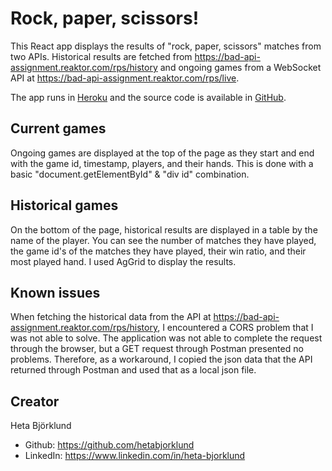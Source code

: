 # Rock, paper, scissors!

This React app displays the results of "rock, paper, scissors" matches from two APIs. Historical results are fetched from https://bad-api-assignment.reaktor.com/rps/history and ongoing games from a WebSocket API at https://bad-api-assignment.reaktor.com/rps/live.

The app runs in [Heroku](https://rockpaperscissors-2022.herokuapp.com) and the source code is available in [GitHub](https://github.com/hetabjorklund/rock-paper-scissors).

## Current games

Ongoing games are displayed at the top of the page as they start and end with the game id, timestamp, players, and their hands. This is done with a basic "document.getElementById" & "div id" combination.

## Historical games

On the bottom of the page, historical results are displayed in a table by the name of the player. You can see the number of matches they have played, the game id's of the matches they have played, their win ratio, and their most played hand. I used AgGrid to display the results.

## Known issues

When fetching the historical data from the API at https://bad-api-assignment.reaktor.com/rps/history, I encountered a CORS problem that I was not able to solve. The application was not able to complete the request through the browser, but a GET request through Postman presented no problems. Therefore, as a workaround, I copied the json data that the API returned through Postman and used that as a local json file.

## Creator
Heta Björklund
 * Github: https://github.com/hetabjorklund
 * LinkedIn: https://www.linkedin.com/in/heta-bjorklund
